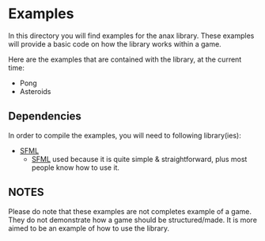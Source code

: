 # Examples

In this directory you will find examples for the anax library. These examples will provide a basic code on how the library works within a game.

Here are the examples that are contained with the library, at the current time:

- Pong
- Asteroids

## Dependencies

In order to compile the examples, you will need to following library(ies):

- [SFML]
	- [SFML] used because it is quite simple & straightforward, plus most people know how to use it.
	
## NOTES

Please do note that these examples are not completes example of a game. They do not demonstrate how a game should be structured/made. It is more aimed to be an example of how to use the library.

[SFML]: http://www.sfml-dev.org/